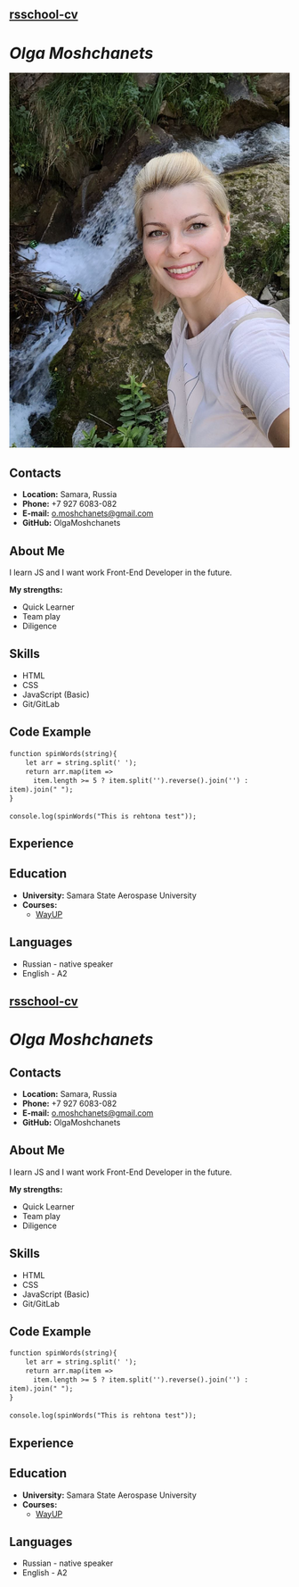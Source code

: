 ## **[rsschool-cv](https://OlgaMoshchanets.github.io/rsschool-cv/cv)**
# ***Olga Moshchanets***
![ava](/img/ava.jpg)
## **Contacts**

- **Location:** Samara, Russia
- **Phone:** +7 927 6083-082
- **E-mail:** o.moshchanets@gmail.com
- **GitHub:** OlgaMoshchanets

## **About Me**

I learn JS and I want work Front-End Developer in the future. 

**My strengths:**
- Quick Learner
- Team play
- Diligence

## **Skills**

- HTML
- CSS
- JavaScript (Basic)
- Git/GitLab

## **Code Example**

```
function spinWords(string){
    let arr = string.split(' ');
    return arr.map(item => 
      item.length >= 5 ? item.split('').reverse().join('') : item).join(" ");
}

console.log(spinWords("This is rehtona test"));
```

## **Experience**


## **Education**

- **University:** Samara State Aerospase University
- **Courses:**
    - [WayUP](https://wayup.in/ru/library/course14)

## **Languages**

- Russian - native speaker
- English - A2



## **[rsschool-cv](https://OlgaMoshchanets.github.io/rsschool-cv/cv)**
# ***Olga Moshchanets***
## **Contacts**

- **Location:** Samara, Russia
- **Phone:** +7 927 6083-082
- **E-mail:** o.moshchanets@gmail.com
- **GitHub:** OlgaMoshchanets

## **About Me**

I learn JS and I want work Front-End Developer in the future. 

**My strengths:**
- Quick Learner
- Team play
- Diligence

## **Skills**

- HTML
- CSS
- JavaScript (Basic)
- Git/GitLab

## **Code Example**

```
function spinWords(string){
    let arr = string.split(' ');
    return arr.map(item => 
      item.length >= 5 ? item.split('').reverse().join('') : item).join(" ");
}

console.log(spinWords("This is rehtona test"));
```

## **Experience**


## **Education**

- **University:** Samara State Aerospase University
- **Courses:**
    - [WayUP](https://wayup.in/ru/library/course14)

## **Languages**

- Russian - native speaker
- English - A2



